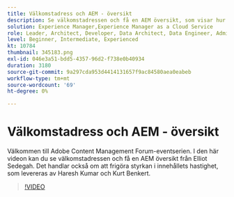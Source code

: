 ```yaml
---
title: Välkomstadress och AEM - översikt
description: Se välkomstadressen och få en AEM översikt, som visar hur snabbt innehållet kan frigöras.
solution: Experience Manager,Experience Manager as a Cloud Service
role: Leader, Architect, Developer, Data Architect, Data Engineer, Admin, User
level: Beginner, Intermediate, Experienced
kt: 10784
thumbnail: 345183.png
exl-id: 046e3a51-bdd5-4357-96d2-f738e0b40934
duration: 3180
source-git-commit: 9a297cda953d4414131657f9ac84580aea0eabeb
workflow-type: tm+mt
source-wordcount: '69'
ht-degree: 0%

---
```


# Välkomstadress och AEM - översikt

Välkommen till Adobe Content Management Forum-eventserien. I den här videon kan du se välkomstadressen och få en AEM översikt från Elliot Sedegah. Det handlar också om att frigöra styrkan i innehållets hastighet, som levereras av Haresh Kumar och Kurt Benkert.

>[!VIDEO](https://video.tv.adobe.com/v/345183/?quality=12&learn=on)
